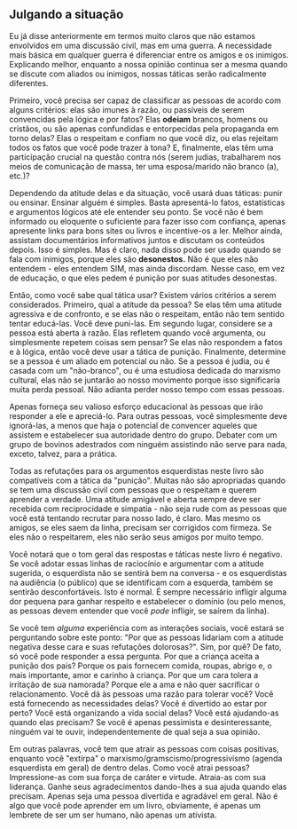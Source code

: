 ## Julgando a situação

Eu já disse anteriormente em termos muito claros que não estamos envolvidos em uma discussão civil, mas em uma guerra. A necessidade mais básica em qualquer guerra é diferenciar entre os amigos e os inimigos. Explicando melhor, enquanto a nossa opinião continua ser a mesma quando se discute com aliados ou inimigos, nossas táticas serão radicalmente diferentes.

Primeiro, você precisa ser capaz de classificar as pessoas de acordo com alguns critérios: elas são imunes à razão, ou passíveis de serem convencidas pela lógica e por fatos? Elas **odeiam** brancos, homens ou cristãos, ou são apenas confundidas e entorpecidas pela propaganda em torno delas? Elas o respeitam e confiam no que você diz, ou elas rejeitam todos os fatos que você pode trazer à tona? E, finalmente, elas têm uma participação crucial na questão contra nós (serem judias, trabalharem nos meios de comunicação de massa, ter uma esposa/marido não branco (a), etc.)?

Dependendo da atitude delas e da situação, você usará duas táticas: punir ou ensinar. Ensinar alguém é simples. Basta apresentá-lo fatos, estatísticas e argumentos lógicos até ele entender seu ponto. Se você não é bem informado ou eloquente o suficiente para fazer isso com confiança, apenas apresente links para bons sites ou livros e incentive-os a ler. Melhor ainda, assistam documentários informativos juntos e discutam os conteúdos depois. Isso é simples. Mas é claro, nada disso pode ser usado quando se fala com inimigos, porque eles são **desonestos.** Não é que eles não entendem - eles entendem SIM, mas ainda discordam. Nesse caso, em vez de educação, o que eles pedem é punição por suas atitudes desonestas.

Então, como você sabe qual tática usar? Existem vários critérios a serem considerados. Primeiro, qual a atitude da pessoa? Se elas têm uma atitude agressiva e de confronto, e se elas não o respeitam, então não tem sentido tentar educá-las. Você deve puni-las. Em segundo lugar, considere se a pessoa está aberta à razão. Elas refletem quando você argumenta, ou simplesmente repetem coisas sem pensar? Se elas não respondem a fatos e à lógica, então você deve usar a tática de punição. Finalmente, determine se a pessoa é um aliado em potencial ou não. Se a pessoa é judia, ou é casada com um "não-branco", ou é uma estudiosa dedicada do marxismo cultural, elas não se juntarão ao nosso movimento porque isso significaria muita perda pessoal. Não adianta perder nosso tempo com essas pessoas.

Apenas forneça seu valioso esforço educacional às pessoas que irão responder a ele e apreciá-lo. Para outras pessoas, você simplesmente deve ignorá-las, a menos que haja o potencial de convencer aqueles que assistem e estabelecer sua autoridade dentro do grupo. Debater com um grupo de bovinos adestrados com ninguém assistindo não serve para nada, exceto, talvez, para a prática.

Todas as refutações para os argumentos esquerdistas neste livro são compatíveis com a tática da "punição". Muitas não são apropriadas quando se tem uma discussão civil com pessoas que o respeitam e querem aprender a verdade. Uma atitude amigável e aberta sempre deve ser recebida com reciprocidade e simpatia - não seja rude com as pessoas que você está tentando recrutar para nosso lado, é claro. Mas mesmo os amigos, se eles saem da linha, precisam ser corrigidos com firmeza. Se eles não o respeitarem, eles não serão seus amigos por muito tempo.

Você notará que o tom geral das respostas e táticas neste livro é negativo. Se você adotar essas linhas de raciocínio e argumentar com a atitude sugerida, o esquerdista não se sentirá bem na conversa - e os esquerdistas na audiência (o público) que se identificam com a esquerda, também se sentirão desconfortáveis. Isto é normal. É sempre necessário infligir alguma dor pequena para ganhar respeito e estabelecer o domínio (ou pelo menos, as pessoas devem entender que você _pode_ infligir, se saírem da linha).

Se você tem _alguma_ experiência com as interações sociais, você estará se perguntando sobre este ponto: "Por que as pessoas lidariam com a atitude negativa desse cara e suas refutações dolorosas?". Sim, por quê? De fato, só você pode responder a essa pergunta. Por que a criança aceita a punição dos pais? Porque os pais fornecem comida, roupas, abrigo e, o mais importante, amor e carinho à criança. Por que um cara tolera a irritação de sua namorada? Porque ele a ama e não quer sacrificar o relacionamento. Você dá às pessoas uma razão para tolerar você? Você está fornecendo as necessidades delas? Você é divertido ao estar por perto? Você está organizando a vida social delas? Você está ajudando-as quando elas precisam? Se você é apenas pessimista e desinteressante, ninguém vai te ouvir, independentemente de qual seja a sua opinião.

 Em outras palavras, você tem que atrair as pessoas com coisas positivas, enquanto você "extirpa" o marxismo/gramscismo/progressivismo (agenda esquerdista em geral) de dentro delas. Como você atrai pessoas? Impressione-as com sua força de caráter e virtude. Atraia-as com sua liderança. Ganhe seus agradecimentos dando-lhes a sua ajuda quando elas precisam. Apenas seja uma pessoa divertida e agradável em geral. Não é algo que você pode aprender em um livro, obviamente, é apenas um lembrete de ser um ser humano, não apenas um ativista. 
